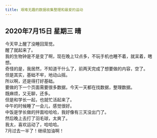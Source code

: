 ```yaml
---
title: 艰难无趣的数据收集整理和最爱的运动
---
```

## 2020年7月15日 星期三 晴
今天早上醒了没睡回笼觉。  
醒了就起来了。  
我的生物钟是不是变了啊，现在晚上12点多，不玩手机也睡不着，就呆着，瞎想。  
奇怪的是，我居然，不知道干什么了，前两天完成了想要做的内容，空了。  
但是其实，基础不牢，地动山摇。  
所以啊，还是得打好基础。  
要做的下一个页面需要很多数据，今天一天都在找数据，整理数据。  
既麻烦，又无聊，还多。  
但是和学长一起，也就忙活起来了。  
中午的时候睡了一会儿，感觉很好。  
中饭是学长做的拌面哈哈哈，我好像有三天没出门了。  
然后晚上去打了羽毛球，太爽了。  
我太，喜欢运动了，哈哈哈。  
7月过去一半了！继续加油啊！  